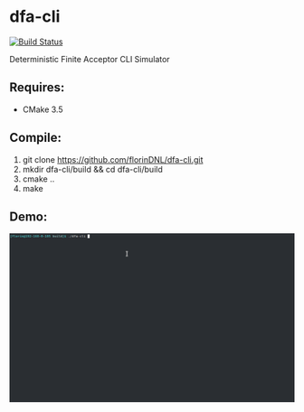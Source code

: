 # dfa-cli
[![Build Status](https://dev.azure.com/florinDNL/dfa-cli/_apis/build/status%2FflorinDNL.dfa-cli?branchName=main)](https://dev.azure.com/florinDNL/dfa-cli/_build/latest?definitionId=3&branchName=main)

Deterministic Finite Acceptor CLI Simulator

## Requires:
- CMake 3.5

## Compile:

1. git clone https://github.com/florinDNL/dfa-cli.git
2. mkdir dfa-cli/build && cd dfa-cli/build
4. cmake ..
5. make

## Demo:

![Demo](assets/demo.gif)


  
